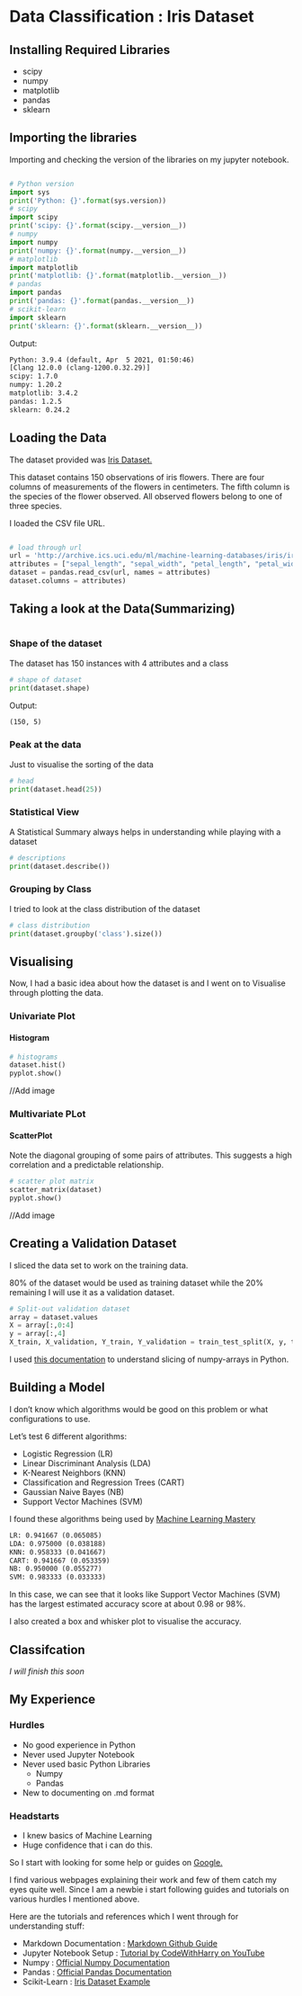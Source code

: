 # Data Classification : Iris Dataset

## Installing Required Libraries

* scipy
* numpy
* matplotlib
* pandas
* sklearn

## Importing the libraries

Importing and checking the version of the libraries on my jupyter notebook.

```py

# Python version
import sys
print('Python: {}'.format(sys.version))
# scipy
import scipy
print('scipy: {}'.format(scipy.__version__))
# numpy
import numpy
print('numpy: {}'.format(numpy.__version__))
# matplotlib
import matplotlib
print('matplotlib: {}'.format(matplotlib.__version__))
# pandas
import pandas
print('pandas: {}'.format(pandas.__version__))
# scikit-learn
import sklearn
print('sklearn: {}'.format(sklearn.__version__))

```

Output:

```txt
Python: 3.9.4 (default, Apr  5 2021, 01:50:46) 
[Clang 12.0.0 (clang-1200.0.32.29)]
scipy: 1.7.0
numpy: 1.20.2
matplotlib: 3.4.2
pandas: 1.2.5
sklearn: 0.24.2
```

## Loading the Data

The dataset provided was [Iris Dataset.](https://archive.ics.uci.edu/ml/datasets/Iris "Iris Dataset")

This dataset contains 150 observations of iris flowers. There are four columns of measurements of the flowers in centimeters. The fifth column is the species of the flower observed. All observed flowers belong to one of three species.

I loaded the CSV file URL.

```py

# load through url
url = 'http://archive.ics.uci.edu/ml/machine-learning-databases/iris/iris.data'
attributes = ["sepal_length", "sepal_width", "petal_length", "petal_width", "class"]
dataset = pandas.read_csv(url, names = attributes)
dataset.columns = attributes)

```

## Taking a look at the Data(Summarizing)
#

### Shape of the dataset

The dataset has 150 instances with 4 attributes and a class

```py
# shape of dataset
print(dataset.shape)
```

Output:

```txt
(150, 5)
```

### Peak at the data

Just to visualise the sorting of the data

```py
# head
print(dataset.head(25))
```

### Statistical View

A Statistical Summary always helps in understanding while playing with a dataset

```py
# descriptions
print(dataset.describe())
```

### Grouping by Class

I tried to look at the class distribution of the dataset

```py
# class distribution
print(dataset.groupby('class').size())
```

## Visualising

Now, I had a basic idea about how the dataset is and I went on to Visualise through plotting the data.

### Univariate Plot

#### Histogram

```py
# histograms
dataset.hist()
pyplot.show()
```

//Add image

### Multivariate PLot

#### ScatterPlot

Note the diagonal grouping of some pairs of attributes. This suggests a high correlation and a predictable relationship.

```py
# scatter plot matrix
scatter_matrix(dataset)
pyplot.show()
```

//Add image

## Creating a Validation Dataset

I sliced the data set to work on the training data.

80% of the dataset would be used as training dataset while the 20% remaining I will use it as a validation dataset.

```py
# Split-out validation dataset
array = dataset.values
X = array[:,0:4]
y = array[:,4]
X_train, X_validation, Y_train, Y_validation = train_test_split(X, y, test_size=0.20, random_state=1)
```

I used [this documentation](https://machinelearningmastery.com/index-slice-reshape-numpy-arrays-machine-learning-python/ "Slicing numpy arrays") to understand slicing of numpy-arrays in Python.

## Building a Model

I don’t know which algorithms would be good on this problem or what configurations to use.

Let’s test 6 different algorithms:

* Logistic Regression (LR)
* Linear Discriminant Analysis (LDA)
* K-Nearest Neighbors (KNN)
* Classification and Regression Trees (CART)
* Gaussian Naive Bayes (NB)
* Support Vector Machines (SVM)

I found these algorithms being used by [Machine Learning Mastery](https://machinelearningmastery.com/machine-learning-in-python-step-by-step/ "Machine Learning Mastery")

```txt
LR: 0.941667 (0.065085)
LDA: 0.975000 (0.038188)
KNN: 0.958333 (0.041667)
CART: 0.941667 (0.053359)
NB: 0.950000 (0.055277)
SVM: 0.983333 (0.033333)
```

In this case, we can see that it looks like Support Vector Machines (SVM) has the largest estimated accuracy score at about 0.98 or 98%.

I also created a box and whisker plot to visualise the accuracy.

## Classifcation

*I will finish this soon*

## My Experience

### Hurdles

* No good experience in Python
* Never used Jupyter Notebook
* Never used basic Python Libraries
  * Numpy
  * Pandas
* New to documenting on .md format

### Headstarts

* I knew basics of Machine Learning
* Huge confidence that i can do this.

So I start with looking for some help or guides on [Google.](https://www.google.com "Google Search")

I find various webpages explaining their work and few of them catch my eyes quite well. Since I am a newbie i start following guides and tutorials on various hurdles I mentioned above.

Here are the tutorials and references which I went through for understanding stuff:

* Markdown Documentation : [Markdown Github Guide](https://guides.github.com/features/mastering-markdown/ "Some Markdown Atributes")
* Jupyter Notebook Setup : [Tutorial by CodeWithHarry on YouTube](https://www.youtube.com/watch?v=TjRXT8mkTvM&list=PLu0W_9lII9agK8pojo23OHiNz3Jm6VQCH&index=2 "Jupyter Setup")
* Numpy : [Official Numpy Documentation](https://numpy.org/doc/1.21/ "Official Numpy Doc")
* Pandas : [Official Pandas Documentation](https://pandas.pydata.org/docs/getting_started/index.html#getting-started "Pandas Doc")
* Scikit-Learn : [Iris Dataset Example](https://scikit-learn.org/stable/auto_examples/gaussian_process/plot_gpc_iris.html?highlight=iris%20classification "Iris Dataset Classification")

